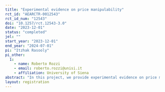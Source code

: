 ```yaml
---
title: "Experimental evidence on price manipulability"
rct_id: "AEARCTR-0012543"
rct_id_num: "12543"
doi: "10.1257/rct.12543-3.0"
date: "2023-12-01"
status: "completed"
jel: ""
start_year: "2023-12-01"
end_year: "2024-07-01"
pi: "Itzhak Rasooly"
pi_other:
  1:
    - name: Roberto Rozzi
    - email: roberto.rozzi@unisi.it
    - affiliation: University of Siena
abstract: "In this project, we provide experimental evidence on price manipulability. Please see the attached PDF for the experimental design and analysis plan."
layout: registration
---
```


